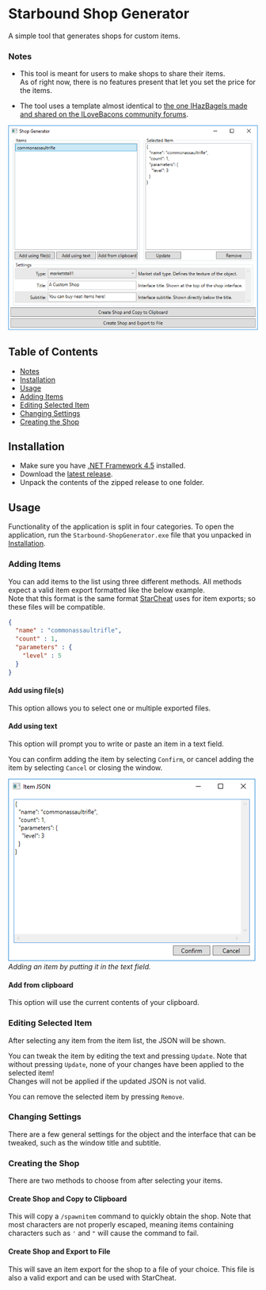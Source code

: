 # Starbound Shop Generator
A simple tool that generates shops for custom items.

### Notes
* This tool is meant for users to make shops to share their items.  
As of right now, there is no features present that let you set the price for the items.

* The tool uses a template almost identical to [the one IHazBagels made and shared on the ILoveBacons community forums](http://ilovebacons.com/threads/shop-template-for-mall-shops.10988/).

![](https://raw.githubusercontent.com/Silverfeelin/Starbound-ShopGenerator/master/readme/overview.png)

## Table of Contents
- [Notes](#notes)
- [Installation](#installation)
- [Usage](#usage)
 - [Adding Items](#adding-items)
 - [Editing Selected Item](#editing-selected-item)
 - [Changing Settings](#changing-settings)
 - [Creating the Shop](#creating-the-shop)

## Installation
* Make sure you have [.NET Framework 4.5](https://www.microsoft.com/en-us/download/details.aspx?id=30653) installed.
* Download the [latest release](https://github.com/Silverfeelin/Starbound-ShopGenerator/releases).
* Unpack the contents of the zipped release to one folder.

## Usage
Functionality of the application is split in four categories. To open the application, run the `Starbound-ShopGenerator.exe` file that you unpacked in [Installation](#installation).

### Adding Items
You can add items to the list using three different methods. All methods expect a valid item export formatted like the below example.  
Note that this format is the same format [StarCheat](http://starcheat.org/) uses for item exports; so these files will be compatible.

```json
{
  "name" : "commonassaultrifle",
  "count" : 1,
  "parameters" : {
    "level" : 5
  }
}
```

#### Add using file(s)
This option allows you to select one or multiple exported files.

#### Add using text
This option will prompt you to write or paste an item in a text field.

You can confirm adding the item by selecting `Confirm`, or cancel adding the item by selecting `Cancel` or closing the window.

![](https://raw.githubusercontent.com/Silverfeelin/Starbound-ShopGenerator/master/readme/textDialog.png)  
*Adding an item by putting it in the text field.*

#### Add from clipboard
This option will use the current contents of your clipboard.

### Editing Selected Item
After selecting any item from the item list, the JSON will be shown.

You can tweak the item by editing the text and pressing `Update`. Note that without pressing `Update`, none of your changes have been applied to the selected item!  
Changes will not be applied if the updated JSON is not valid.

You can remove the selected item by pressing `Remove`.

### Changing Settings
There are a few general settings for the object and the interface that can be tweaked, such as the window title and subtitle.

### Creating the Shop
There are two methods to choose from after selecting your items.

#### Create Shop and Copy to Clipboard
This will copy a `/spawnitem` command to quickly obtain the shop. Note that most characters are not properly escaped, meaning items containing characters such as `'` and `"` will cause the command to fail.

#### Create Shop and Export to File
This will save an item export for the shop to a file of your choice. This file is also a valid export and can be used with StarCheat.
